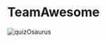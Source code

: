# TeamAwesome



![quizOsaurus](https://s3.amazonaws.com/poly-screenshots.angel.co/Project/8a/787523/53bcefb73bda63b82a2dde9cd7e743af-original.jpeg)
